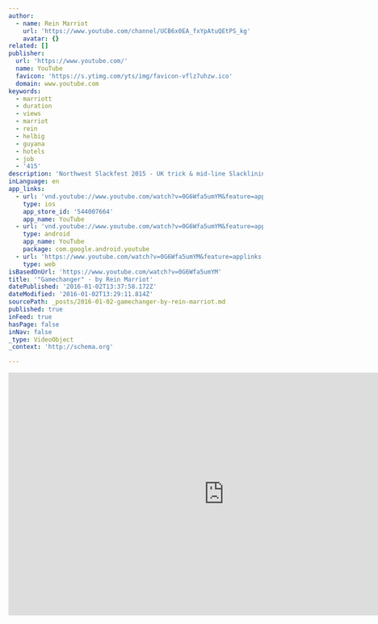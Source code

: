 ```yaml
---
author:
  - name: Rein Marriot
    url: 'https://www.youtube.com/channel/UCB6x0EA_fxYpAtuQEtPS_kg'
    avatar: {}
related: []
publisher:
  url: 'https://www.youtube.com/'
  name: YouTube
  favicon: 'https://s.ytimg.com/yts/img/favicon-vflz7uhzw.ico'
  domain: www.youtube.com
keywords:
  - marriott
  - duration
  - views
  - marriot
  - rein
  - helbig
  - guyana
  - hotels
  - job
  - '415'
description: 'Northwest Slackfest 2015 - UK trick & mid-line Slacklining Festival'
inLanguage: en
app_links:
  - url: 'vnd.youtube://www.youtube.com/watch?v=0G6Wfa5umYM&feature=applinks'
    type: ios
    app_store_id: '544007664'
    app_name: YouTube
  - url: 'vnd.youtube://www.youtube.com/watch?v=0G6Wfa5umYM&feature=applinks'
    type: android
    app_name: YouTube
    package: com.google.android.youtube
  - url: 'https://www.youtube.com/watch?v=0G6Wfa5umYM&feature=applinks'
    type: web
isBasedOnUrl: 'https://www.youtube.com/watch?v=0G6Wfa5umYM'
title: '"Gamechanger" - by Rein Marriot'
datePublished: '2016-01-02T13:37:58.172Z'
dateModified: '2016-01-02T13:29:11.814Z'
sourcePath: _posts/2016-01-02-gamechanger-by-rein-marriot.md
published: true
inFeed: true
hasPage: false
inNav: false
_type: VideoObject
_context: 'http://schema.org'

---
```

<iframe src="https://cdn.embedly.com/widgets/media.html?src=https%3A%2F%2Fwww.youtube.com%2Fembed%2F0G6Wfa5umYM%3Ffeature%3Doembed&amp;url=https%3A%2F%2Fwww.youtube.com%2Fwatch%3Fv%3D0G6Wfa5umYM&amp;image=https%3A%2F%2Fi.ytimg.com%2Fvi%2F0G6Wfa5umYM%2Fhqdefault.jpg&amp;key=b7d04c9b404c499eba89ee7072e1c4f7&amp;type=text%2Fhtml&amp;schema=youtube" width="854" height="480" scrolling="no" frameborder="0" allowfullscreen="allowfullscreen" style=""></iframe>